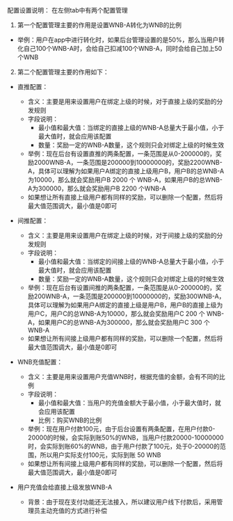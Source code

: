 配置设置说明：
在左侧tab中有两个配置管理
1. 第一个配置管理主要的作用是设置WNB-A转化为WNB的比例
  * 举例：用户在app中进行转化时，如果后台管理设置的是50%，那么当用户转化自己100个WNB-A时，会给自己扣减100个WNB-A，同时会给自己加上50个WNB
2. 第二个配置管理主要的作用如下：
  * 直推配置：
    * 含义：主要是用来设置用户在绑定上级的时候，对于直接上级的奖励的分发规则
    * 字段说明：
      * 最小值和最大值：当绑定的直接上级的WNB-A总量大于最小值，小于最大值时，就会应用该配置
      * 数量：奖励一定的WNB-A数量，这个规则只会对绑定上级的时候生效
    * 举例：现在后台有设置直推的两条配置，一条范围是从0-200000的，奖励2000WNB-A，一条范围是200000到10000000的，奖励2200WNB-A，具体可以理解为如果用户A绑定的直接上级用户B，用户B的总WNB-A为10000，那么就会奖励用户B 2000 个 WNB-A，如果用户B的总WNB-A为300000，那么就会奖励用户B 2200 个WNB-A
    * 如果想让所有直接上级用户都有同样的奖励，可以删除一个配置，然后将最大值范围调大，最小值是0即可

  * 间推配置：
    * 含义：主要是用来设置用户在绑定上级的时候，对于间接上级的奖励的分发规则
    * 字段说明：
      * 最小值和最大值：当绑定的间接上级的WNB-A总量大于最小值，小于最大值时，就会应用该配置
      * 数量：奖励一定的WNB-A数量，这个规则只会对绑定上级的时候生效
    * 举例：现在后台有设置间推的两条配置，一条范围是从0-200000的，奖励200WNB-A，一条范围是200000到10000000的，奖励300WNB-A，具体可以理解为如果用户A绑定的直接上级是用户B，用户B的直接上级为用户C，用户C的总WNB-A为10000，那么就会奖励用户C 200 个 WNB-A，如果用户C的总WNB-A为300000，那么就会奖励用户C 300 个WNB-A
    * 如果想让所有间接上级用户都有同样的奖励，可以删除一个配置，然后将最大值范围调大，最小值是0即可

  * WNB充值配置：
    * 含义：主要是用来设置用户充值WNB时，根据充值的金额，会有不同的比例
    * 字段说明：
      * 最小值和最大值：当用户的充值金额大于最小值，小于最大值时，就会应用该配置
      * 比例：购买WNB的比例
    * 举例：现在用户付款100元，由于后台设置有两条配置，在用户付款0-20000的时候，会实际到账50%的WNB，当用户付款20000-10000000时，会实际到账60%的WNB，由于用户付款了100元，处于0-20000的范围，所以用户实际支付100元，实际到账 50 WNB
    * 如果想让所有间接上级用户都有同样的奖励，可以删除一个配置，然后将最大值范围调大，最小值是0即可

  * 用户充值会给直接上级发放WNB-A
    * 背景：由于现在支付功能还无法接入，所以建议用户线下付款后，采用管理员主动充值的方式进行补偿